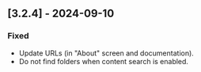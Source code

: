 ## [3.2.4] - 2024-09-10
### Fixed
- Update URLs (in "About" screen and documentation).
- Do not find folders when content search is enabled.
